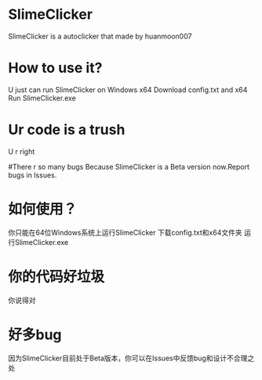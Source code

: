 # SlimeClicker
SlimeClicker is a autoclicker that made by huanmoon007

# How to use it?
U just can run SlimeClicker on Windows x64
Download config.txt and x64
Run SlimeClicker.exe

# Ur code is a trush
U r right

#There r so many bugs
Because SlimeClicker is a Beta version now.Report bugs in Issues.

# 如何使用？
你只能在64位Windows系统上运行SlimeClicker
下载config.txt和x64文件夹
运行SlimeClicker.exe

# 你的代码好垃圾
你说得对

# 好多bug
因为SlimeClicker目前处于Beta版本，你可以在Issues中反馈bug和设计不合理之处
